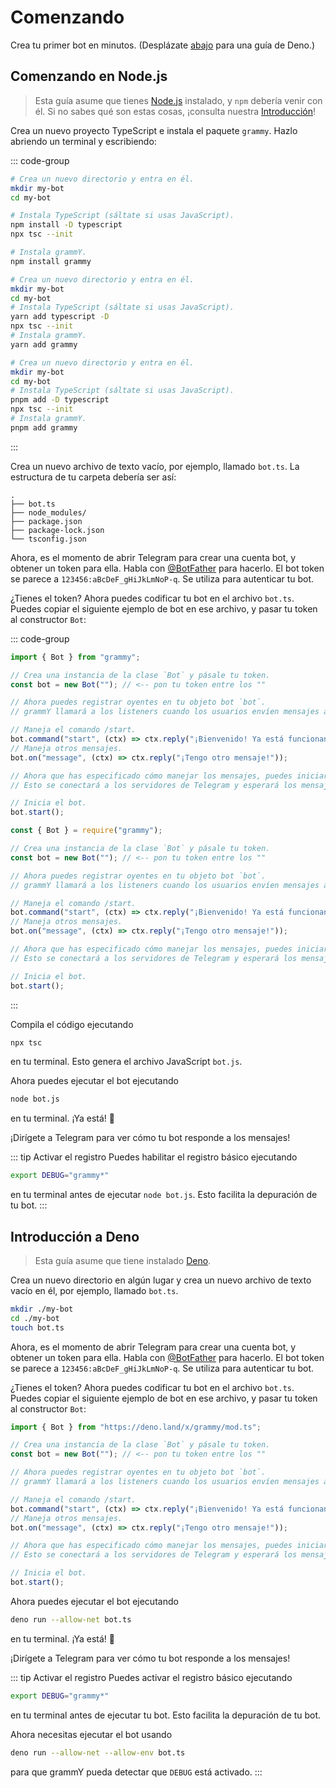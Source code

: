 # Comenzando

Crea tu primer bot en minutos. (Desplázate [abajo](#introduccion-a-deno) para una guía de Deno.)

## Comenzando en Node.js

> Esta guía asume que tienes [Node.js](https://nodejs.org) instalado, y `npm` debería venir con él.
> Si no sabes qué son estas cosas, ¡consulta nuestra [Introducción](./introduction)!

Crea un nuevo proyecto TypeScript e instala el paquete `grammy`.
Hazlo abriendo un terminal y escribiendo:

::: code-group

```sh [npm]
# Crea un nuevo directorio y entra en él.
mkdir my-bot
cd my-bot

# Instala TypeScript (sáltate si usas JavaScript).
npm install -D typescript
npx tsc --init

# Instala grammY.
npm install grammy
```

```sh [Yarn]
# Crea un nuevo directorio y entra en él.
mkdir my-bot
cd my-bot
# Instala TypeScript (sáltate si usas JavaScript).
yarn add typescript -D
npx tsc --init
# Instala grammY.
yarn add grammy
```

```sh
# Crea un nuevo directorio y entra en él.
mkdir my-bot
cd my-bot
# Instala TypeScript (sáltate si usas JavaScript).
pnpm add -D typescript
npx tsc --init
# Instala grammY.
pnpm add grammy
```

:::

Crea un nuevo archivo de texto vacío, por ejemplo, llamado `bot.ts`.
La estructura de tu carpeta debería ser así:

```asciiart:no-line-numbers
.
├── bot.ts
├── node_modules/
├── package.json
├── package-lock.json
└── tsconfig.json
```

Ahora, es el momento de abrir Telegram para crear una cuenta bot, y obtener un token para ella.
Habla con [@BotFather](https://t.me/BotFather) para hacerlo.
El bot token se parece a `123456:aBcDeF_gHiJkLmNoP-q`.
Se utiliza para autenticar tu bot.

¿Tienes el token? Ahora puedes codificar tu bot en el archivo `bot.ts`.
Puedes copiar el siguiente ejemplo de bot en ese archivo, y pasar tu token al constructor `Bot`:

::: code-group

```ts [TypeScript]
import { Bot } from "grammy";

// Crea una instancia de la clase `Bot` y pásale tu token.
const bot = new Bot(""); // <-- pon tu token entre los ""

// Ahora puedes registrar oyentes en tu objeto bot `bot`.
// grammY llamará a los listeners cuando los usuarios envíen mensajes a tu bot.

// Maneja el comando /start.
bot.command("start", (ctx) => ctx.reply("¡Bienvenido! Ya está funcionando."));
// Maneja otros mensajes.
bot.on("message", (ctx) => ctx.reply("¡Tengo otro mensaje!"));

// Ahora que has especificado cómo manejar los mensajes, puedes iniciar tu bot.
// Esto se conectará a los servidores de Telegram y esperará los mensajes.

// Inicia el bot.
bot.start();
```

```js [JavaScript]
const { Bot } = require("grammy");

// Crea una instancia de la clase `Bot` y pásale tu token.
const bot = new Bot(""); // <-- pon tu token entre los ""

// Ahora puedes registrar oyentes en tu objeto bot `bot`.
// grammY llamará a los listeners cuando los usuarios envíen mensajes a tu bot.

// Maneja el comando /start.
bot.command("start", (ctx) => ctx.reply("¡Bienvenido! Ya está funcionando."));
// Maneja otros mensajes.
bot.on("message", (ctx) => ctx.reply("¡Tengo otro mensaje!"));

// Ahora que has especificado cómo manejar los mensajes, puedes iniciar tu bot.
// Esto se conectará a los servidores de Telegram y esperará los mensajes.

// Inicia el bot.
bot.start();
```

:::

Compila el código ejecutando

```sh
npx tsc
```

en tu terminal.
Esto genera el archivo JavaScript `bot.js`.

Ahora puedes ejecutar el bot ejecutando

```sh
node bot.js
```

en tu terminal.
¡Ya está! :tada:

¡Dirígete a Telegram para ver cómo tu bot responde a los mensajes!

::: tip Activar el registro
Puedes habilitar el registro básico ejecutando

```sh
export DEBUG="grammy*"
```

en tu terminal antes de ejecutar `node bot.js`.
Esto facilita la depuración de tu bot.
:::

## Introducción a Deno

> Esta guía asume que tiene instalado [Deno](https://deno.land).

Crea un nuevo directorio en algún lugar y crea un nuevo archivo de texto vacío en él, por ejemplo, llamado `bot.ts`.

```sh
mkdir ./my-bot
cd ./my-bot
touch bot.ts
```

Ahora, es el momento de abrir Telegram para crear una cuenta bot, y obtener un token para ella.
Habla con [@BotFather](https://t.me/BotFather) para hacerlo.
El bot token se parece a `123456:aBcDeF_gHiJkLmNoP-q`.
Se utiliza para autenticar tu bot.

¿Tienes el token? Ahora puedes codificar tu bot en el archivo `bot.ts`.
Puedes copiar el siguiente ejemplo de bot en ese archivo, y pasar tu token al constructor `Bot`:

```ts
import { Bot } from "https://deno.land/x/grammy/mod.ts";

// Crea una instancia de la clase `Bot` y pásale tu token.
const bot = new Bot(""); // <-- pon tu token entre los ""

// Ahora puedes registrar oyentes en tu objeto bot `bot`.
// grammY llamará a los listeners cuando los usuarios envíen mensajes a tu bot.

// Maneja el comando /start.
bot.command("start", (ctx) => ctx.reply("¡Bienvenido! Ya está funcionando."));
// Maneja otros mensajes.
bot.on("message", (ctx) => ctx.reply("¡Tengo otro mensaje!"));

// Ahora que has especificado cómo manejar los mensajes, puedes iniciar tu bot.
// Esto se conectará a los servidores de Telegram y esperará los mensajes.

// Inicia el bot.
bot.start();
```

Ahora puedes ejecutar el bot ejecutando

```sh
deno run --allow-net bot.ts
```

en tu terminal.
¡Ya está! :tada:

¡Dirígete a Telegram para ver cómo tu bot responde a los mensajes!

::: tip Activar el registro
Puedes activar el registro básico ejecutando

```sh
export DEBUG="grammy*"
```

en tu terminal antes de ejecutar tu bot.
Esto facilita la depuración de tu bot.

Ahora necesitas ejecutar el bot usando

```sh
deno run --allow-net --allow-env bot.ts
```

para que grammY pueda detectar que `DEBUG` está activado.
:::
